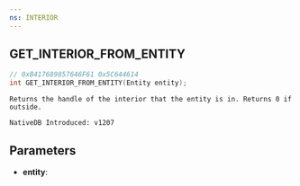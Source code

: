 ```yaml
---
ns: INTERIOR
---
```

## GET_INTERIOR_FROM_ENTITY

```c
// 0xB417689857646F61 0x5C644614
int GET_INTERIOR_FROM_ENTITY(Entity entity);
```

```
Returns the handle of the interior that the entity is in. Returns 0 if outside.

NativeDB Introduced: v1207
```

## Parameters
* **entity**:
